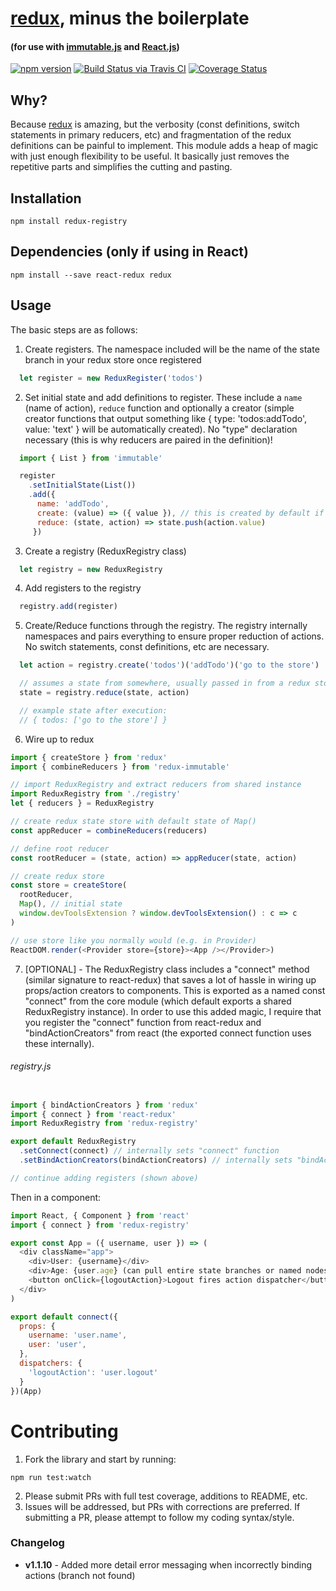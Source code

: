[redux](http://redux.js.org), minus the boilerplate
=======
#### (for use with [immutable.js](https://facebook.github.io/immutable-js/) and [React.js](https://facebook.github.io/react/))

[![npm version](https://badge.fury.io/js/redux-registry.svg)](https://badge.fury.io/js/redux-registry)
[![Build Status via Travis CI](https://travis-ci.org/kwhitley/redux-registry.svg?branch=master)](https://travis-ci.org/kwhitley/redux-registry)
[![Coverage Status](https://coveralls.io/repos/github/kwhitley/redux-registry/badge.svg?branch=master)](https://coveralls.io/github/kwhitley/redux-registry?branch=master)

## Why?

Because [redux](http://redux.js.org) is amazing, but the verbosity (const definitions, switch statements in primary
reducers, etc) and fragmentation of the redux definitions can be painful to implement.  This module adds a heap of magic with just
enough flexibility to be useful.  It basically just removes the repetitive parts and simplifies the cutting and pasting.

## Installation

```
npm install redux-registry
```

## Dependencies (only if using in React)

```
npm install --save react-redux redux
```

## Usage

The basic steps are as follows:
1. Create registers.  The namespace included will be the name of the state branch in your redux store once registered
```js
  let register = new ReduxRegister('todos')
```

2. Set initial state and add definitions to register.  These include a `name` (name of action), `reduce` function and optionally a creator (simple creator functions that output something like { type: 'todos:addTodo', value: 'text' } will be automatically created).  No "type" declaration necessary (this is why reducers are paired in the definition)!
```js
  import { List } from 'immutable'

  register
    .setInitialState(List())
    .add({
      name: 'addTodo',
      create: (value) => ({ value }), // this is created by default if not overwritten and may be omitted
      reduce: (state, action) => state.push(action.value)
     })
```

3. Create a registry (ReduxRegistry class)
```js
  let registry = new ReduxRegistry
```

4. Add registers to the registry
```js
  registry.add(register)
```

5. Create/Reduce functions through the registry.  The registry internally namespaces and pairs everything to ensure proper reduction of actions.  No switch statements, const definitions, etc are necessary.
```js
  let action = registry.create('todos')('addTodo')('go to the store')

  // assumes a state from somewhere, usually passed in from a redux store
  state = registry.reduce(state, action)

  // example state after execution:
  // { todos: ['go to the store'] }
```

6. Wire up to redux
```js
import { createStore } from 'redux'
import { combineReducers } from 'redux-immutable'

// import ReduxRegistry and extract reducers from shared instance
import ReduxRegistry from './registry'
let { reducers } = ReduxRegistry

// create redux state store with default state of Map()
const appReducer = combineReducers(reducers)

// define root reducer
const rootReducer = (state, action) => appReducer(state, action)

// create redux store
const store = createStore(
  rootReducer,
  Map(), // initial state
  window.devToolsExtension ? window.devToolsExtension() : c => c
)

// use store like you normally would (e.g. in Provider)
ReactDOM.render(<Provider store={store}><App /></Provider>)
```

7. [OPTIONAL] - The ReduxRegistry class includes a "connect" method (similar signature to react-redux) that saves a lot of hassle in wiring up props/action creators to components.  This is exported as a named const "connect" from the core module (which default exports a shared ReduxRegistry instance).  In order to use this added magic, I require that you register the "connect" function from react-redux and "bindActionCreators" from react (the exported connect function uses these internally).
###### registry.js
```js

import { bindActionCreators } from 'redux'
import { connect } from 'react-redux'
import ReduxRegistry from 'redux-registry'

export default ReduxRegistry
  .setConnect(connect) // internally sets "connect" function
  .setBindActionCreators(bindActionCreators) // internally sets "bindActionCreators" function

// continue adding registers (shown above)
```

Then in a component:

```js
import React, { Component } from 'react'
import { connect } from 'redux-registry'

export const App = ({ username, user }) => (
  <div className="app">
    <div>User: {username}</div>
    <div>Age: {user.age} (can pull entire state branches or named nodes if using immutable)</div>
    <button onClick={logoutAction}>Logout fires action dispatcher</button>
  </div>
)

export default connect({
  props: {
    username: 'user.name',
    user: 'user',
  },
  dispatchers: {
    'logoutAction': 'user.logout'
  }
})(App)
```


# Contributing

1. Fork the library and start by running:
```
npm run test:watch
```
2. Please submit PRs with full test coverage, additions to README, etc.
3. Issues will be addressed, but PRs with corrections are preferred.  If submitting a PR, please attempt
   to follow my coding syntax/style.

### Changelog
- **v1.1.10** - Added more detail error messaging when incorrectly binding actions (branch not found)
